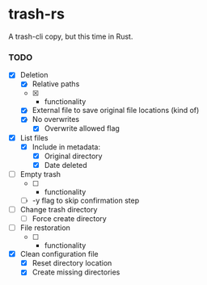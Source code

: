 # trash-rs
A trash-cli copy, but this time in Rust.

### TODO

- [x] Deletion
  - [x] Relative paths
  - [x] * functionality
  - [x] External file to save original file locations (kind of)
  - [x] No overwrites
    - [x] Overwrite allowed flag
- [x] List files
  - [x] Include in metadata:
    - [x] Original directory
    - [x] Date deleted
- [ ] Empty trash
  - [ ] * functionality
  - [ ] -y flag to skip confirmation step
- [ ] Change trash directory
  - [ ] Force create directory
- [ ] File restoration
  - [ ] * functionality
- [x] Clean configuration file
  - [x] Reset directory location 
  - [x] Create missing directories
